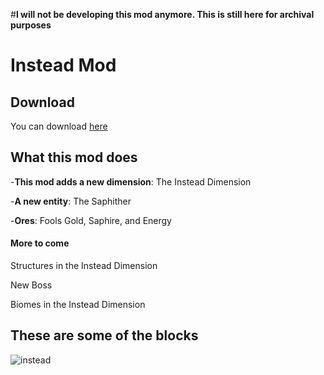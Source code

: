 #**I will not be developing this mod anymore. This is still here for archival purposes**
# Instead Mod

## Download
You can download [here](https://modrinth.com/mod/instead-mod)

## What this mod does
-**This mod adds a new dimension**: The Instead Dimension

-**A new entity**: The Saphither

-**Ores**: Fools Gold, Saphire, and Energy 

#### More to come

Structures in the Instead Dimension

New Boss

Biomes in the Instead Dimension

## These are some of the blocks
![instead](https://user-images.githubusercontent.com/115757805/225656124-4311a283-9481-4cf1-a744-a3c5e66d326a.png)
